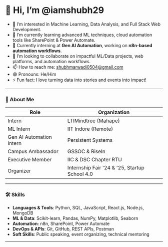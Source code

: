 # 👋 Hi, I’m @iamshubh29

- 👀 I’m interested in Machine Learning, Data Analysis, and Full Stack Web Development.
- 🌱 I’m currently learning advanced ML techniques, cloud automation tools like SharePoint & Power Automate.
- 💼 Currently interning at **Gen AI Automation**, working on **n8n-based automation workflows**.
- 💞️ I’m looking to collaborate on impactful ML/Data projects, web platforms, and automation workflows.
- 📫 How to reach me: shubhmarwadi0504@gmail.com
- 😄 Pronouns: He/Him
- ⚡ Fun fact: I love turning data into stories and events into impact!

---

### 🧠 About Me

| Role                  | Organization                         |
|-----------------------|--------------------------------------|
| Intern                | LTIMindtree (Mahape)                 |
| ML Intern             | IIT Indore (Remote)                  |
| Gen AI Automation Intern     | Persistent Systems            |
| Campus Ambassador     | GSSOC & RiseIn                       |
| Executive Member      | IIC & DSC Chapter RTU                |
| Organizer             | Internship Fair '24 & '25, Startup School 4.0 |

---

### 🛠️ Skills

- **Languages & Tools**: Python, SQL, JavaScript, React.js, Node.js, MongoDB
- **ML & Data**: Scikit-learn, Pandas, NumPy, Matplotlib, Seaborn
- **Automation**: n8n, SharePoint, Power Automate
- **DevOps & APIs**: Git, GitHub, REST APIs, Postman
- **Soft Skills**: Public speaking, event organizing, technical mentoring

---

<!---
iamshubh29/iamshubh29 is a ✨ special ✨ repository because its `README.md` (this file) appears on your GitHub profile.
You can click the Preview link to take a look at your changes.
--->
